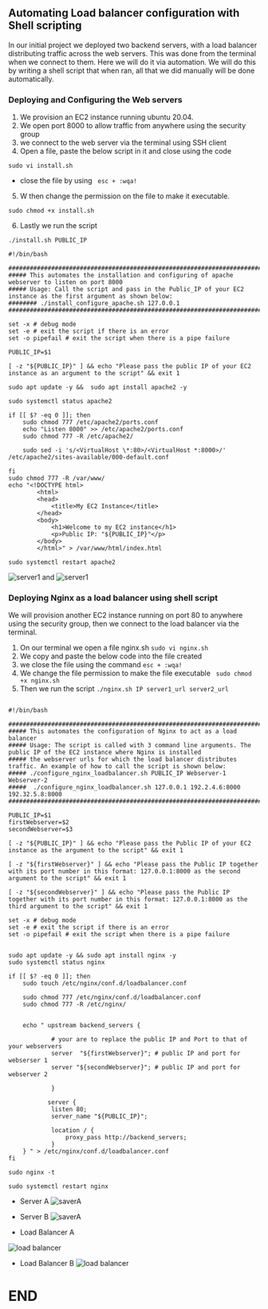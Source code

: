## Automating Load balancer configuration with Shell scripting

In our initial project we deployed two backend servers, with a load balancer distributing traffic
across the web servers. This was done from the terminal when we connect to them. Here we will do it
via automation. We will do this by writing a shell script that when ran, all that we did manually
will be done automatically.

### Deploying and Configuring the Web servers

1. We provision an EC2 instance running ubuntu 20.04.
2. We open port 8000 to allow traffic from anywhere using the security group
3. we connect to the web server via the terminal using SSH client
4. Open a file, paste the below script in it and close using the code

```
sudo vi install.sh
```

- close the file by using ` esc + :wqa!`

5. W then change the permission on the file to make it executable.

```
sudo chmod +x install.sh
```

6. Lastly we run the script

```
./install.sh PUBLIC_IP
```

```
#!/bin/bash

####################################################################################################################
##### This automates the installation and configuring of apache webserver to listen on port 8000
##### Usage: Call the script and pass in the Public_IP of your EC2 instance as the first argument as shown below:
######## ./install_configure_apache.sh 127.0.0.1
####################################################################################################################

set -x # debug mode
set -e # exit the script if there is an error
set -o pipefail # exit the script when there is a pipe failure

PUBLIC_IP=$1

[ -z "${PUBLIC_IP}" ] && echo "Please pass the public IP of your EC2 instance as an argument to the script" && exit 1

sudo apt update -y &&  sudo apt install apache2 -y

sudo systemctl status apache2

if [[ $? -eq 0 ]]; then
    sudo chmod 777 /etc/apache2/ports.conf
    echo "Listen 8000" >> /etc/apache2/ports.conf
    sudo chmod 777 -R /etc/apache2/

    sudo sed -i 's/<VirtualHost \*:80>/<VirtualHost *:8000>/' /etc/apache2/sites-available/000-default.conf

fi
sudo chmod 777 -R /var/www/
echo "<!DOCTYPE html>
        <html>
        <head>
            <title>My EC2 Instance</title>
        </head>
        <body>
            <h1>Welcome to my EC2 instance</h1>
            <p>Public IP: "${PUBLIC_IP}"</p>
        </body>
        </html>" > /var/www/html/index.html

sudo systemctl restart apache2
```

![server1](./images/server1.PNG) and ![server1](./images/server2.PNG)

### Deploying Nginx as a load balancer using shell script

We will provision another EC2 instance running on port 80 to anywhere using the security group, then
we connect to the load balancer via the terminal.

1. On our terminal we open a file nginx.sh `sudo vi nginx.sh`
2. We copy and paste the below code into the file created
3. we close the file using the command `esc + :wqa!`
4. We change the file permission to make the file executable ` sudo chmod +x nginx.sh`
5. Then we run the script `./nginx.sh IP server1_url server2_url`

```

#!/bin/bash

######################################################################################################################
##### This automates the configuration of Nginx to act as a load balancer
##### Usage: The script is called with 3 command line arguments. The public IP of the EC2 instance where Nginx is installed
##### the webserver urls for which the load balancer distributes traffic. An example of how to call the script is shown below:
##### ./configure_nginx_loadbalancer.sh PUBLIC_IP Webserver-1 Webserver-2
#####  ./configure_nginx_loadbalancer.sh 127.0.0.1 192.2.4.6:8000  192.32.5.8:8000
#############################################################################################################

PUBLIC_IP=$1
firstWebserver=$2
secondWebserver=$3

[ -z "${PUBLIC_IP}" ] && echo "Please pass the Public IP of your EC2 instance as the argument to the script" && exit 1

[ -z "${firstWebserver}" ] && echo "Please pass the Public IP together with its port number in this format: 127.0.0.1:8000 as the second argument to the script" && exit 1

[ -z "${secondWebserver}" ] && echo "Please pass the Public IP together with its port number in this format: 127.0.0.1:8000 as the third argument to the script" && exit 1

set -x # debug mode
set -e # exit the script if there is an error
set -o pipefail # exit the script when there is a pipe failure


sudo apt update -y && sudo apt install nginx -y
sudo systemctl status nginx

if [[ $? -eq 0 ]]; then
    sudo touch /etc/nginx/conf.d/loadbalancer.conf

    sudo chmod 777 /etc/nginx/conf.d/loadbalancer.conf
    sudo chmod 777 -R /etc/nginx/


    echo " upstream backend_servers {

            # your are to replace the public IP and Port to that of your webservers
            server  "${firstWebserver}"; # public IP and port for webserser 1
            server "${secondWebserver}"; # public IP and port for webserver 2

            }

           server {
            listen 80;
            server_name "${PUBLIC_IP}";

            location / {
                proxy_pass http://backend_servers;
            }
    } " > /etc/nginx/conf.d/loadbalancer.conf
fi

sudo nginx -t

sudo systemctl restart nginx
```

- Server A ![saverA](./images/saverA.PNG)

- Server B ![saverA](./images/saverA.PNG)

- Load Balancer A

![load balancer](./images/loadbalancer.PNG)

- Load Balancer B ![load balancer](./images/load_balancer_B.PNG)

# END
